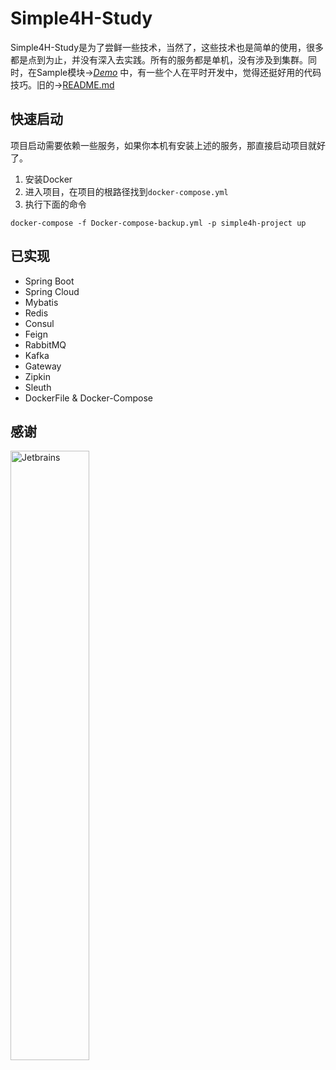 # Simple4H-Study

Simple4H-Study是为了尝鲜一些技术，当然了，这些技术也是简单的使用，很多都是点到为止，并没有深入去实践。所有的服务都是单机，没有涉及到集群。同时，在Sample模块→[*Demo*](https://github.com/simplecxm/simple4h-study/blob/master/sample/src/main/java/com/simple4h/sample/demo/Demo1.java) 中，有一些个人在平时开发中，觉得还挺好用的代码技巧。旧的→[README.md](https://github.com/simplecxm/simple4h-study/blob/master/README_old.md)

## 快速启动

项目启动需要依赖一些服务，如果你本机有安装上述的服务，那直接启动项目就好了。

1. 安装Docker
2. 进入项目，在项目的根路径找到`docker-compose.yml`
3. 执行下面的命令

```docker
docker-compose -f Docker-compose-backup.yml -p simple4h-project up
```

## 已实现

- Spring Boot
- Spring Cloud
- Mybatis
- Redis
- Consul
- Feign
- RabbitMQ
- Kafka
- Gateway
- Zipkin
- Sleuth
- DockerFile & Docker-Compose
## 感谢
<img src="https://raw.githubusercontent.com/simplecxm/simple4h-study/master/file/jetbrains-variant-4.png" width="50%" alt="Jetbrains">